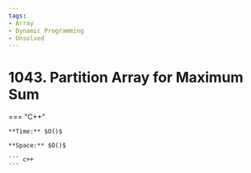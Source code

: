```yaml
---
tags:
- Array
- Dynamic Programming
- Unsolved
---
```



# 1043. Partition Array for Maximum Sum

=== "C++"

    **Time:** $O()$

    **Space:** $O()$

    ``` c++
    ```